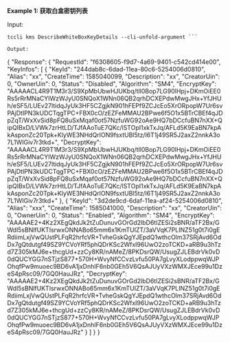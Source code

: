 **Example 1: 获取白盒密钥列表**



Input: 

```
tccli kms DescribeWhiteBoxKeyDetails --cli-unfold-argument ```

Output: 
```
{
    "Response": {
        "RequestId": "f6308605-f9d7-4a69-9401-c542cd414e00",
        "KeyInfos": [
            {
                "KeyId": "244dab8c-6dad-11ea-80c6-5254006d0810",
                "Alias": "xx",
                "CreateTime": 1585040099,
                "Description": "xx",
                "CreatorUin": 0,
                "OwnerUin": 0,
                "Status": "Disabled",
                "Algorithm": "SM4",
                "EncryptKey": "AAAAACL4R9T1M3r3/S9XpMbUbwHJUKbq/tll0Bop7LG90lHpj+DKmOiEE0Rs5rRrMNaCYIWzWJyU0SNQoX1WNn06QB2qrhDCXEPdwMwgJHx+YfJHUh/eSF5/LUEv27ltidqJyUk3HF5CZgjkN901hFEPf9ZCJcEo5XrORpopW7Ur6svPAjDtIPN3kUDCTqgTPC+FBX0cO/zEZFeMMAU2BPwe6f5O1x5BTrCBEf4qJDpZqT/WxXvSid8pFQ8uSxMqaf0ot57NzfuWG92oAe9HQ7bDCcfuBN7nXX+QipQIBxD/LVWk7zrHtLD/TJfAAoTuE7QKc/lSTOpI1xkTxJq/AFLd5K9EaBN7kpAkAsponZc20Tpk+KlyWE3NHdQrION9fsxtUBl5tz/l6T1j49SR5J2axZ2nnkA3o7L1WIGiv7r3tkd+",
                "DecryptKey": "AAAAACL4R9T1M3r3/S9XpMbUbwHJUKbq/tll0Bop7LG90lHpj+DKmOiEE0Rs5rRrMNaCYIWzWJyU0SNQoX1WNn06QB2qrhDCXEPdwMwgJHx+YfJHUh/eSF5/LUEv27ltidqJyUk3HF5CZgjkN901hFEPf9ZCJcEo5XrORpopW7Ur6svPAjDtIPN3kUDCTqgTPC+FBX0cO/zEZFeMMAU2BPwe6f5O1x5BTrCBEf4qJDpZqT/WxXvSid8pFQ8uSxMqaf0ot57NzfuWG92oAe9HQ7bDCcfuBN7nXX+QipQIBxD/LVWk7zrHtLD/TJfAAoTuE7QKc/lSTOpI1xkTxJq/AFLd5K9EaBN7kpAkAsponZc20Tpk+KlyWE3NHdQrION9fsxtUBl5tz/l6T1j49SR5J2axZ2nnkA3o7L1WIGiv7r3tkd+"
            },
            {
                "KeyId": "3d2de9cd-6daf-11ea-af24-5254006d0810",
                "Alias": "xxx",
                "CreateTime": 1585041000,
                "Description": "xx",
                "CreatorUin": 0,
                "OwnerUin": 0,
                "Status": "Enabled",
                "Algorithm": "SM4",
                "EncryptKey": "AAAAAE2+4Kz2XEgQkdJk2tZuDunuvGOrGd2lbD6tIZESi2sBNR/aTF2Bx/GWdl5sBNlfUKTIsrwxONNABo65mm6x1KmTUIZT/3aVVqK7PLINZ51g0t7i0gERdiimLxjVwQUstPLFqR2hrfcVR+TvheGskQgYJEpdQ1wthcOlm37SRjAvd6OdDx7gQtdutgf49SZ9YCVoYRf5phQDrKSc2WfxI96UwO2zoTCKD+aRB9u3hTzd7Z305kMJ6e+thcgUd+zzCy8KR/nAMeZ/8PKDsrQW/UsugZJLEBdrVk0vD0dQUCYGG7nSTjzS877+570H+WvyNfCCvzLvfu50PA7gLvyXLodppwqWJPOhqfPw9muoec9BD6vA1jxDnhlF6nb0GEh5V6QsAJUyVXzWMXJEce99u1DzeS4pRsc09/7GQ0HauJRz",
                "DecryptKey": "AAAAAE2+4Kz2XEgQkdJk2tZuDunuvGOrGd2lbD6tIZESi2sBNR/aTF2Bx/GWdl5sBNlfUKTIsrwxONNABo65mm6x1KmTUIZT/3aVVqK7PLINZ51g0t7i0gERdiimLxjVwQUstPLFqR2hrfcVR+TvheGskQgYJEpdQ1wthcOlm37SRjAvd6OdDx7gQtdutgf49SZ9YCVoYRf5phQDrKSc2WfxI96UwO2zoTCKD+aRB9u3hTzd7Z305kMJ6e+thcgUd+zzCy8KR/nAMeZ/8PKDsrQW/UsugZJLEBdrVk0vD0dQUCYGG7nSTjzS877+570H+WvyNfCCvzLvfu50PA7gLvyXLodppwqWJPOhqfPw9muoec9BD6vA1jxDnhlF6nb0GEh5V6QsAJUyVXzWMXJEce99u1DzeS4pRsc09/7GQ0HauJRz"
            }
        ]
    }
}
```

